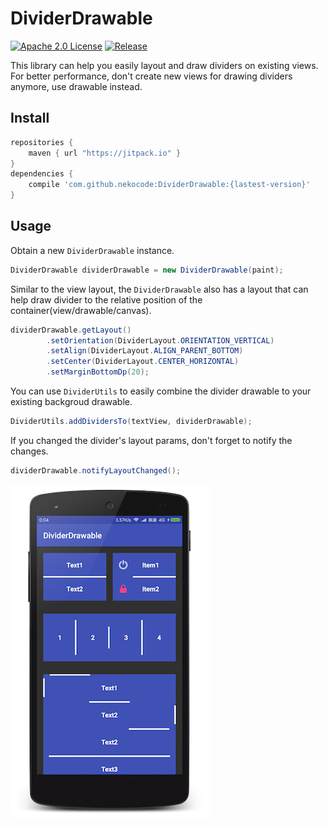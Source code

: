 # DividerDrawable
[![Apache 2.0 License](https://img.shields.io/badge/license-Apache%202.0-blue.svg?style=flat)](http://www.apache.org/licenses/LICENSE-2.0.html) [![Release](https://jitpack.io/v/nekocode/DividerDrawable.svg)](https://jitpack.io/#nekocode/DividerDrawable)

This library can help you easily layout and draw dividers on existing views. For better performance, don't create new views for drawing dividers anymore, use drawable instead.

## Install

```gradle
repositories {
    maven { url "https://jitpack.io" }
}
dependencies {
    compile 'com.github.nekocode:DividerDrawable:{lastest-version}'
}
```


## Usage

Obtain a new `DividerDrawable` instance.

```java
DividerDrawable dividerDrawable = new DividerDrawable(paint);
```

Similar to the view layout, the `DividerDrawable` also has a layout that can help draw divider to the relative position of the container(view/drawable/canvas).

```java
dividerDrawable.getLayout()
        .setOrientation(DividerLayout.ORIENTATION_VERTICAL)
        .setAlign(DividerLayout.ALIGN_PARENT_BOTTOM)
        .setCenter(DividerLayout.CENTER_HORIZONTAL)
        .setMarginBottomDp(20);
```

You can use `DividerUtils` to easily combine the divider drawable to your existing backgroud drawable.

```java
DividerUtils.addDividersTo(textView, dividerDrawable);
```

If you changed the divider's layout params, don't forget to notify the changes.

```java
dividerDrawable.notifyLayoutChanged();
```

![Screenshot](art/screenshot.png)